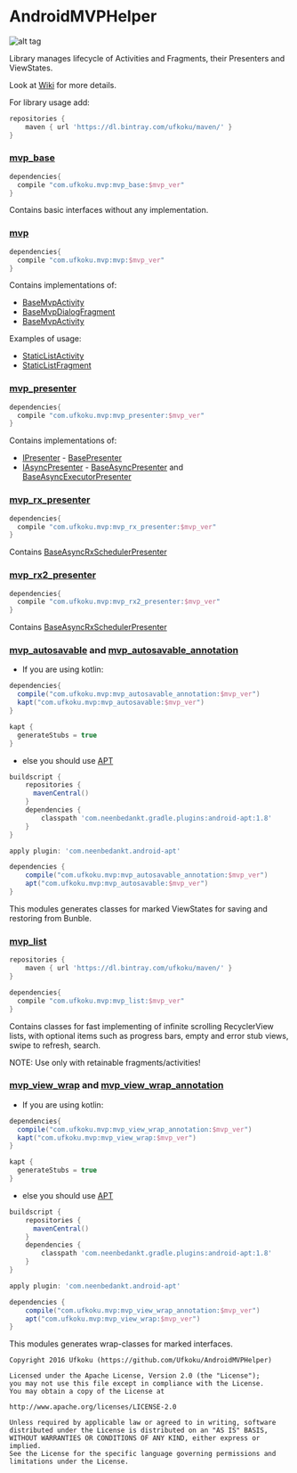 # AndroidMVPHelper

![alt tag](https://img.shields.io/badge/version-2.0.0-brightgreen.svg)

Library manages lifecycle of Activities and Fragments, their Presenters and ViewStates.

Look at [Wiki](https://github.com/Ufkoku/AndroidMVPHelper/wiki) for more details.

For library usage add:

```gradle
repositories {
    maven { url 'https://dl.bintray.com/ufkoku/maven/' }
}
```

### [mvp_base](https://github.com/Ufkoku/AndroidMVPHelper/tree/master/mvp_base)

```gradle
dependencies{
  compile "com.ufkoku.mvp:mvp_base:$mvp_ver"
}
```

Contains basic interfaces without any implementation.

### [mvp](https://github.com/Ufkoku/AndroidMVPHelper/tree/master/mvp_base)

```gradle
dependencies{
  compile "com.ufkoku.mvp:mvp:$mvp_ver"
}
```

Contains implementations of:
* [BaseMvpActivity](https://github.com/Ufkoku/AndroidMVPHelper/tree/master/app/src/main/java/com/ufkoku/mvp/BaseMvpActivity.kt)
* [BaseMvpDialogFragment](https://github.com/Ufkoku/AndroidMVPHelper/tree/master/app/src/main/java/com/ufkoku/mvp/BaseMvpDialogFragment.kt)
* [BaseMvpActivity](https://github.com/Ufkoku/AndroidMVPHelper/tree/master/app/src/main/java/com/ufkoku/mvp/BaseMvpActivity.kt)

Examples of usage:
* [StaticListActivity](https://github.com/Ufkoku/AndroidMVPHelper/tree/master/app/src/main/java/com/ufkoku/demo_app/ui/activity/static_list/)
* [StaticListFragment](https://github.com/Ufkoku/AndroidMVPHelper/tree/master/app/src/main/java/com/ufkoku/demo_app/ui/fragments/static_list/)

### [mvp_presenter](https://github.com/Ufkoku/AndroidMVPHelper/tree/master/mvp_presenter)

```gradle
dependencies{
  compile "com.ufkoku.mvp:mvp_presenter:$mvp_ver"
}
```

Contains implementations of:
* [IPresenter](https://github.com/Ufkoku/AndroidMVPHelper/blob/master/mvp_base/src/main/kotlin/com/ufkoku/mvp_base/presenter/IPresenter.kt) - [BasePresenter](https://github.com/Ufkoku/AndroidMVPHelper/blob/master/mvp_presenter/src/main/kotlin/com/ufkoku/mvp/presenter/BasePresenter.kt)
* [IAsyncPresenter](https://github.com/Ufkoku/AndroidMVPHelper/blob/master/mvp_base/src/main/kotlin/com/ufkoku/mvp_base/presenter/IAsyncPresenter.kt) -  [BaseAsyncPresenter](https://github.com/Ufkoku/AndroidMVPHelper/blob/master/mvp_presenter/src/main/kotlin/com/ufkoku/mvp/presenter/BaseAsyncPresenter.kt) and [BaseAsyncExecutorPresenter](https://github.com/Ufkoku/AndroidMVPHelper/blob/master/mvp_presenter/src/main/kotlin/com/ufkoku/mvp/presenter/BaseAsyncExecutorPresenter.kt)

### [mvp_rx_presenter](https://github.com/Ufkoku/AndroidMVPHelper/tree/master/mvp_rx_presenter)

```gradle
dependencies{
  compile "com.ufkoku.mvp:mvp_rx_presenter:$mvp_ver"
}
```

Contains [BaseAsyncRxSchedulerPresenter](https://github.com/Ufkoku/AndroidMVPHelper/blob/master/mvp_rx_presenter/src/main/kotlin/com/ufkoku/mvp/presenter/rx/BaseAsyncRxSchedulerPresenter.kt)

### [mvp_rx2_presenter](https://github.com/Ufkoku/AndroidMVPHelper/tree/master/mvp_rx2_presenter)

```gradle
dependencies{
  compile "com.ufkoku.mvp:mvp_rx2_presenter:$mvp_ver"
}
```

Contains [BaseAsyncRxSchedulerPresenter](https://github.com/Ufkoku/AndroidMVPHelper/blob/master/mvp_rx_presenter/src/main/kotlin/com/ufkoku/mvp/presenter/rx2/BaseAsyncRxSchedulerPresenter.kt)

### [mvp_autosavable](https://github.com/Ufkoku/AndroidMVPHelper/tree/master/mvp_autosavable) and [mvp_autosavable_annotation](https://github.com/Ufkoku/AndroidMVPHelper/tree/master/mvp_autosavable)

* If you are using kotlin:
```gradle
dependencies{  
  compile("com.ufkoku.mvp:mvp_autosavable_annotation:$mvp_ver")
  kapt("com.ufkoku.mvp:mvp_autosavable:$mvp_ver")
}

kapt {
  generateStubs = true
}
```
* else you should use [APT](https://bitbucket.org/hvisser/android-apt)
```gradle
buildscript {
    repositories {
      mavenCentral()
    }
    dependencies {
        classpath 'com.neenbedankt.gradle.plugins:android-apt:1.8'
    }
}

apply plugin: 'com.neenbedankt.android-apt'

dependencies {    
    compile("com.ufkoku.mvp:mvp_autosavable_annotation:$mvp_ver")
    apt("com.ufkoku.mvp:mvp_autosavable:$mvp_ver")    
}
```

This modules generates classes for marked ViewStates for saving and restoring from Bunble.

### [mvp_list](https://github.com/Ufkoku/AndroidMVPHelper/tree/master/mvp_list)

```gradle
repositories {
    maven { url 'https://dl.bintray.com/ufkoku/maven/' }
}

dependencies{
  compile "com.ufkoku.mvp:mvp_list:$mvp_ver"
}
```

Contains classes for fast implementing of infinite scrolling RecyclerView lists, with optional items such as progress bars, empty and error stub views, swipe to refresh, search.

NOTE: Use only with retainable fragments/activities!

### [mvp_view_wrap](https://github.com/Ufkoku/AndroidMVPHelper/tree/master/mvp_view_wrap) and [mvp_view_wrap_annotation](https://github.com/Ufkoku/AndroidMVPHelper/tree/master/mvp_view_wrap_annotation)

* If you are using kotlin:
```gradle
dependencies{  
  compile("com.ufkoku.mvp:mvp_view_wrap_annotation:$mvp_ver")
  kapt("com.ufkoku.mvp:mvp_view_wrap:$mvp_ver")
}

kapt {
  generateStubs = true
}
```
* else you should use [APT](https://bitbucket.org/hvisser/android-apt)
```gradle
buildscript {
    repositories {
      mavenCentral()
    }
    dependencies {
        classpath 'com.neenbedankt.gradle.plugins:android-apt:1.8'
    }
}

apply plugin: 'com.neenbedankt.android-apt'

dependencies {    
    compile("com.ufkoku.mvp:mvp_view_wrap_annotation:$mvp_ver")
    apt("com.ufkoku.mvp:mvp_view_wrap:$mvp_ver")    
}
```

This modules generates wrap-classes for marked interfaces.

```license
Copyright 2016 Ufkoku (https://github.com/Ufkoku/AndroidMVPHelper)

Licensed under the Apache License, Version 2.0 (the "License");
you may not use this file except in compliance with the License.
You may obtain a copy of the License at

http://www.apache.org/licenses/LICENSE-2.0

Unless required by applicable law or agreed to in writing, software
distributed under the License is distributed on an "AS IS" BASIS,
WITHOUT WARRANTIES OR CONDITIONS OF ANY KIND, either express or implied.
See the License for the specific language governing permissions and
limitations under the License.
```
